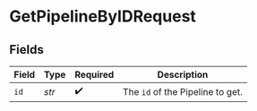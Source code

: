 # GetPipelineByIDRequest


## Fields

| Field                                       | Type                                        | Required                                    | Description                                 |
| ------------------------------------------- | ------------------------------------------- | ------------------------------------------- | ------------------------------------------- |
| `id`                                        | *str*                                       | :heavy_check_mark:                          | The <code>id</code> of the Pipeline to get. |